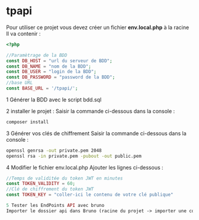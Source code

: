 # tpapi
Pour utiliser ce projet vous devez créer un fichier **env.local.php** à la racine
Il va contenir :
```php
<?php

//Paramètrage de la BDD
const DB_HOST = "url du serveur de BDD";
const DB_NAME = "nom de la BDD";
const DB_USER = "login de la BDD";
const DB_PASSWORD = "password de la BDD";
//base URL
const BASE_URL = '/tpapi/';

```

1 Générer la BDD avec le script bdd.sql

2 installer le projet :
Saisir la commande ci-dessous dans la console :

```bash
composer install
```

3 Générer vos clés de chiffrement
Saisir la commande ci-dessous dans la console :
```bash
openssl genrsa -out private.pem 2048
openssl rsa -in private.pem -pubout -out public.pem
```

4 Modifier le fichier env.local.php
Ajouter les lignes ci-dessous :
```php
//Temps de validitée du token JWT en minutes
const TOKEN_VALIDITY = 60;
//Clé de chiffrement du token JWT
const TOKEN_KEY = "coller-ici le contenu de votre clé publique"

5 Tester les EndPoints API avec bruno
Importer le dossier api dans Bruno (racine du projet -> importer une collection)
